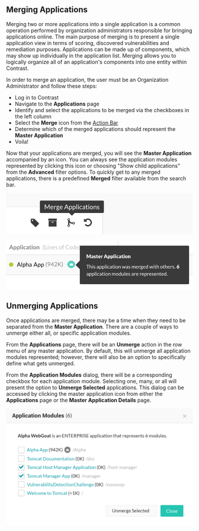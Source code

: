 <!--
title: "Merging and Unmerging Applications"
description: "Overview of application merging and unmerging"
tags: "TeamServer application merging"
-->

## Merging Applications
Merging two or more applications into a single application is a common operation performed by organization administrators responsible for bringing applications online. The main purpose of merging is to present a single application view in terms of scoring, discovered vulnerabilities and remediation purposes. Applications can be made up of components, which may show up individually in the application list. Merging allows you to logically organize all of an application's components into one entity within Contrast.


In order to merge an application, the user must be an Organization Administrator and follow these steps:

* Log in to Contrast
* Navigate to the **Applications** page
* Identify and select the applications to be merged via the checkboxes in the left column
* Select the **Merge** icon from the [Action Bar](user_tsguideui.html#overview)
* Determine which of the merged applications should represent the **Master Application**
* Voila!  

Now that your applications are merged, you will see the **Master Application** accompanied by an icon. You can always see the application modules represented by clicking this icon or choosing "Show child applications" from the **Advanced** filter options. To quickly get to any merged applications, there is a predefined **Merged** filter available from the search bar.

<a href="assets/images/Merged_App.png" rel="lightbox" title="Merge Applications Action"><img class="thumbnail" src="assets/images/Merged_App.png"/></a>

<a href="assets/images/Merged_App_Tooltip.png" rel="lightbox" title="Example of a Merged Application"><img class="thumbnail" src="assets/images/Merged_App_Tooltip.png"/></a>


## Unmerging Applications
Once applications are merged, there may be a time when they need to be separated from the **Master Application**. There are a couple of ways to unmerge either all, or specific application modules. 

From the **Applications** page, there will be an **Unmerge** action in the row menu of any master application. By default, this will unmerge all application modules represented; however, there will also be an option to specifically define what gets unmerged.

From the **Application Modules** dialog, there will be a corresponding checkbox for each application module. Selecting one, many, or all will present the option to **Unmerge Selected** applications. This dialog can be accessed by clicking the master application icon from either the **Applications** page or the **Master Application Details** page.


<a href="assets/images/App_Mappings.png" rel="lightbox" title="Unmerging A Master Application"><img class="thumbnail" src="assets/images/App_Mappings.png"/></a>
